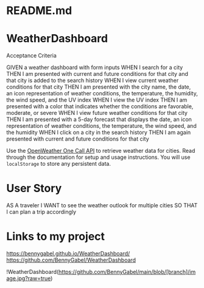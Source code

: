 # README.md


# WeatherDashboard
Acceptance Criteria

GIVEN a weather dashboard with form inputs
WHEN I search for a city
THEN I am presented with current and future conditions for that city and that city is added to the search history
WHEN I view current weather conditions for that city
THEN I am presented with the city name, the date, an icon representation of weather conditions, the temperature, the humidity, the wind speed, and the UV index
WHEN I view the UV index
THEN I am presented with a color that indicates whether the conditions are favorable, moderate, or severe
WHEN I view future weather conditions for that city
THEN I am presented with a 5-day forecast that displays the date, an icon representation of weather conditions, the temperature, the wind speed, and the humidity
WHEN I click on a city in the search history
THEN I am again presented with current and future conditions for that city

Use the [OpenWeather One Call API](https://openweathermap.org/api/one-call-api) to retrieve weather data for cities. Read through the documentation for setup and usage instructions. You will use `localStorage` to store any persistent data.

# User Story
AS A traveler
I WANT to see the weather outlook for multiple cities
SO THAT I can plan a trip accordingly

# Links to my project
https://bennygabel.github.io/WeatherDashboard/
https://github.com/BennyGabel/WeatherDashboard

!WeatherDashboard(https://github.com/BennyGabel/main/blob/[branch]/image.jpg?raw=true)



